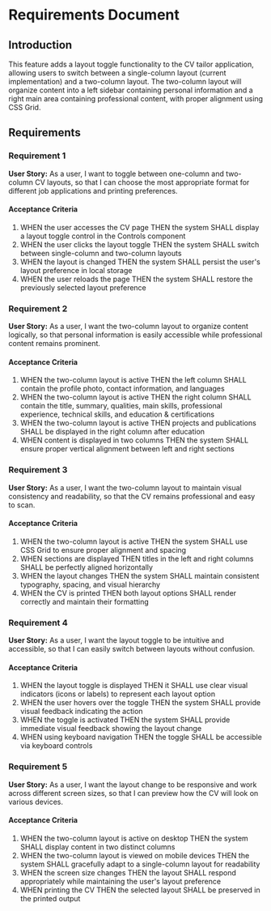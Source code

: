 # Requirements Document

## Introduction

This feature adds a layout toggle functionality to the CV tailor application, allowing users to switch between a single-column layout (current implementation) and a two-column layout. The two-column layout will organize content into a left sidebar containing personal information and a right main area containing professional content, with proper alignment using CSS Grid.

## Requirements

### Requirement 1

**User Story:** As a user, I want to toggle between one-column and two-column CV layouts, so that I can choose the most appropriate format for different job applications and printing preferences.

#### Acceptance Criteria

1. WHEN the user accesses the CV page THEN the system SHALL display a layout toggle control in the Controls component
2. WHEN the user clicks the layout toggle THEN the system SHALL switch between single-column and two-column layouts
3. WHEN the layout is changed THEN the system SHALL persist the user's layout preference in local storage
4. WHEN the user reloads the page THEN the system SHALL restore the previously selected layout preference

### Requirement 2

**User Story:** As a user, I want the two-column layout to organize content logically, so that personal information is easily accessible while professional content remains prominent.

#### Acceptance Criteria

1. WHEN the two-column layout is active THEN the left column SHALL contain the profile photo, contact information, and languages
2. WHEN the two-column layout is active THEN the right column SHALL contain the title, summary, qualities, main skills, professional experience, technical skills, and education & certifications
3. WHEN the two-column layout is active THEN projects and publications SHALL be displayed in the right column after education
4. WHEN content is displayed in two columns THEN the system SHALL ensure proper vertical alignment between left and right sections

### Requirement 3

**User Story:** As a user, I want the two-column layout to maintain visual consistency and readability, so that the CV remains professional and easy to scan.

#### Acceptance Criteria

1. WHEN the two-column layout is active THEN the system SHALL use CSS Grid to ensure proper alignment and spacing
2. WHEN sections are displayed THEN titles in the left and right columns SHALL be perfectly aligned horizontally
3. WHEN the layout changes THEN the system SHALL maintain consistent typography, spacing, and visual hierarchy
4. WHEN the CV is printed THEN both layout options SHALL render correctly and maintain their formatting

### Requirement 4

**User Story:** As a user, I want the layout toggle to be intuitive and accessible, so that I can easily switch between layouts without confusion.

#### Acceptance Criteria

1. WHEN the layout toggle is displayed THEN it SHALL use clear visual indicators (icons or labels) to represent each layout option
2. WHEN the user hovers over the toggle THEN the system SHALL provide visual feedback indicating the action
3. WHEN the toggle is activated THEN the system SHALL provide immediate visual feedback showing the layout change
4. WHEN using keyboard navigation THEN the toggle SHALL be accessible via keyboard controls

### Requirement 5

**User Story:** As a user, I want the layout change to be responsive and work across different screen sizes, so that I can preview how the CV will look on various devices.

#### Acceptance Criteria

1. WHEN the two-column layout is active on desktop THEN the system SHALL display content in two distinct columns
2. WHEN the two-column layout is viewed on mobile devices THEN the system SHALL gracefully adapt to a single-column layout for readability
3. WHEN the screen size changes THEN the layout SHALL respond appropriately while maintaining the user's layout preference
4. WHEN printing the CV THEN the selected layout SHALL be preserved in the printed output